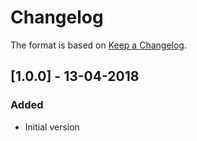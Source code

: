 # Changelog

The format is based on [Keep a Changelog](http://keepachangelog.com/en/1.0.0/).

## [1.0.0] - 13-04-2018
### Added
- Initial version

